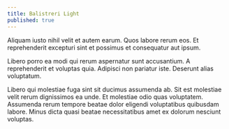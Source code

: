```yaml
---
title: Balistreri Light
published: true
---
```


Aliquam iusto nihil velit et autem earum. Quos labore rerum eos. Et reprehenderit excepturi sint et possimus et consequatur aut ipsum.

Libero porro ea modi qui rerum aspernatur sunt accusantium. A reprehenderit et voluptas quia. Adipisci non pariatur iste. Deserunt alias voluptatum.

Libero qui molestiae fuga sint sit ducimus assumenda ab. Sit est molestiae velit rerum dignissimos ea unde. Et molestiae odio quas voluptatem. Assumenda rerum tempore beatae dolor eligendi voluptatibus quibusdam labore. Minus dicta quasi beatae necessitatibus amet ex dolorum nesciunt voluptas.